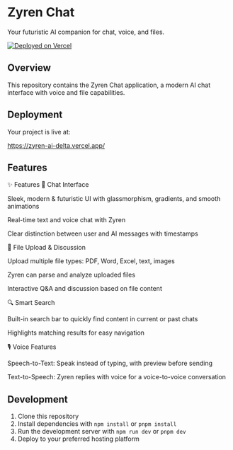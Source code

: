 # Zyren Chat

Your futuristic AI companion for chat, voice, and files.

[![Deployed on Vercel](https://img.shields.io/badge/Deployed%20on-Vercel-black?style=for-the-badge&logo=vercel)](https://zyren-ai-delta.vercel.app/)

## Overview

This repository contains the Zyren Chat application, a modern AI chat interface with voice and file capabilities.

## Deployment

Your project is live at:

https://zyren-ai-delta.vercel.app/

## Features

✨ Features
💬 Chat Interface

Sleek, modern & futuristic UI with glassmorphism, gradients, and smooth animations

Real-time text and voice chat with Zyren

Clear distinction between user and AI messages with timestamps

📂 File Upload & Discussion

Upload multiple file types: PDF, Word, Excel, text, images

Zyren can parse and analyze uploaded files

Interactive Q&A and discussion based on file content

🔍 Smart Search

Built-in search bar to quickly find content in current or past chats

Highlights matching results for easy navigation

🎙️ Voice Features

Speech-to-Text: Speak instead of typing, with preview before sending

Text-to-Speech: Zyren replies with voice for a voice-to-voice conversation
## Development

1. Clone this repository
2. Install dependencies with `npm install` or `pnpm install`
3. Run the development server with `npm run dev` or `pnpm dev`
4. Deploy to your preferred hosting platform
